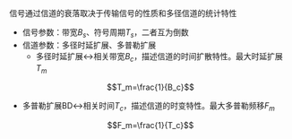 信号通过信道的衰落取决于传输信号的性质和多径信道的统计特性
- 信号参数：带宽$B_s$、符号周期$T_s$，二者互为倒数
- 信道参数：多径时延扩展、多普勒扩展
  - 多径时延扩展$\leftrightarrow$相关带宽$B_c$，描述信道的时间扩散特性。最大时延扩展$T_m$

$$T_m=\frac{1}{B_c}$$
  - 多普勒扩展BD$\leftrightarrow$相关时间$T_c$，描述信道的时变特性。最大多普勒频移$F_m$

$$F_m=\frac{1}{T_c}$$